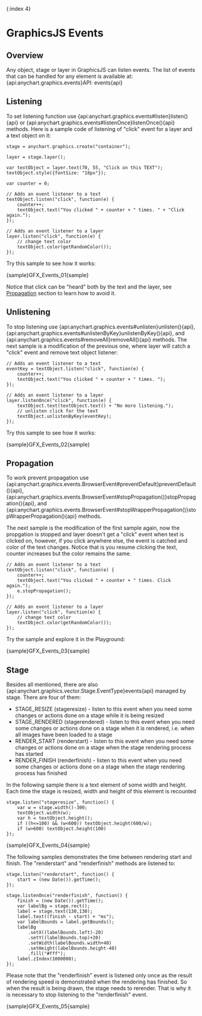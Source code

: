 {:index 4}
# GraphicsJS Events

## Overview

Any object, stage or layer in GraphicsJS can listen events. The list of events that can be handled for any element is available at: {api:anychart.graphics.events}API: events{api}

## Listening

To set listening function use {api:anychart.graphics.events#listen}listen(){api} or {api:anychart.graphics.events#listenOnce}listenOnce(){api} methods. Here is a sample code of listening of "click" event for a layer and a text object on it:

```
stage = anychart.graphics.create("container");

layer = stage.layer();

var textObject = layer.text(70, 55, "Click on this TEXT");
textObject.style({fontSize: "18px"});

var counter = 0;

// Adds an event listener to a text
textObject.listen("click", function(e) {
    counter++;
    textObject.text("You clicked " + counter + " times. " + "Click again.");
});

// Adds an event listener to a layer
layer.listen("click", function(e) {
    // change text color
    textObject.color(getRandomColor());
});
```

Try this sample to see how it works:

{sample}GFX\_Events\_01{sample}

Notice that click can be "heard" both by the text and the layer, see [Propagation](#propagation) section to learn how to avoid it.

## Unlistening

To stop listening use {api:anychart.graphics.events#unlisten}unlisten(){api}, {api:anychart.graphics.events#unlistenByKey}unlistenByKey(){api}, and {api:anychart.graphics.events#removeAll}removeAll(){api} methods. The next sample is a modification of the previous one, where layer will catch a "click" event and remove text object listener:

```
// Adds an event listener to a text
eventKey = textObject.listen("click", function(e) {
    counter++;
    textObject.text("You clicked " + counter + " times. ");
});

// Adds an event listener to a layer
layer.listenOnce("click", function(e) {
    textObject.text(textObject.text() + "No more listening.");
    // unlisten click for the text
    textObject.unlistenByKey(eventKey);
});
```

Try this sample to see how it works:

{sample}GFX\_Events\_02{sample}

## Propagation

To work prevent propagation use {api:anychart.graphics.events.BrowserEvent#preventDefault}preventDefault(){api}, {api:anychart.graphics.events.BrowserEvent#stopPropagation()}stopPropagation(){api}, and {api:anychart.graphics.events.BrowserEvent#stopWrapperPropagation()}stopWrapperPropagation(){api} methods.

The next sample is the modification of the first sample again, now the propgation is stopped and layer doesn't get a "click" event when text is clicked on, however, if you click anywhere else, the event is catched and color of the text changes. Notice that is you resume clicking the text, counter increases but the color remains the same.

```
// Adds an event listener to a text
textObject.listen("click", function(e) {
    counter++;
    textObject.text("You clicked " + counter + " times. Click again.");
    e.stopPropagation();
});

// Adds an event listener to a layer
layer.listen("click", function(e) {
    // change text color
    textObject.color(getRandomColor());
});
```

Try the sample and explore it in the Playground:

{sample}GFX\_Events\_03{sample}

## Stage

Besides all mentioned, there are also {api:anychart.graphics.vector.Stage.EventType}events{api} managed by stage. There are four of them: 
- STAGE_RESIZE (stageresize) - listen to this event when you need some changes or actions done on a stage while it is being resized
- STAGE_RENDERED (stagerendered) - listen to this event when you need some changes or actions done on a stage when it is rendered, i.e. when all images have been loaded to a stage
- RENDER_START (renderstart) - listen to this event when you need some changes or actions done on a stage when the stage rendering process has started
- RENDER_FINISH (renderfinish) - listen to this event when you need some changes or actions done on a stage when the stage rendering process has finished

In the following sample there is a text element of some width and height. Each time the stage is resized, width and height of this element is recounted

```
stage.listen("stageresize", function() {
    var w = stage.width()-300;
    textObject.width(w);
    var h = textObject.height();
    if ((h<=100) && (w<600)) textObject.height(600/w);
    if (w>600) textObject.height(100)
});
```

{sample}GFX\_Events\_04{sample}

The following samples demonstrates the time between rendering start and finish. The "renderstart" and "renderfinish" methods are listened to:

```
stage.listen("renderstart", function() {
    start = (new Date()).getTime();
});

stage.listenOnce("renderfinish", function() {
    finish = (new Date()).getTime();
    var labelBg = stage.rect();
    label = stage.text(130,130);
    label.text((finish - start) + "ms");
    var labelBounds = label.getBounds();
    labelBg
        .setX((labelBounds.left)-20)
        .setY((labelBounds.top)+20)
        .setWidth(labelBounds.width+40)
        .setHeight(labelBounds.height-40)
        .fill("#fff");
    label.zIndex(1000000);
});
```

Please note that the "renderfinish" event is listened only once as the result of rendering speed is demonstrated when the rendering has finished. So when the result is being drawn, the stage needs to rerender. That is why it is necessary to stop listening to the "renderfinish" event.

{sample}GFX\_Events\_05{sample}

